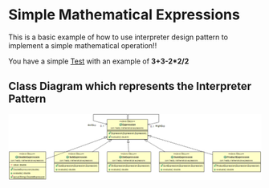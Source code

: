 # Simple Mathematical Expressions

This is a basic example of how to use interpreter design pattern to implement a simple mathematical operation!!

You have a simple [Test](src/test/java/com/freddy/mathematical/expressions/ExpressionTest.java) with an example of **3+3-2*2/2**

## Class Diagram which represents the Interpreter Pattern

![Class diagram](diagram/InterpreterPattern.png)